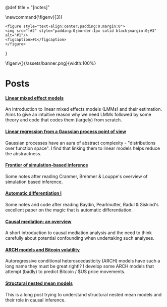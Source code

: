 @def title = "[notes]"

\newcommand{\figenv}[3]{
~~~
<figure style="text-align:center;padding:0;margin:0">
<img src="!#2" style="padding:0;border:1px solid black;margin:0;#3" alt="#1"/>
<figcaption>#1</figcaption>
</figure>
~~~
}

\figenv{}{/assets/banner.png}{width:100%}


# Posts

#### [Linear mixed effect models](/posts/linear-mixed-effects)

An introduction to linear mixed effects models (LMMs) and their estimation. Aims to give an intuitive reason why we need LMMs followed by some theory and code that codes them (largely) from scratch.

#### [Linear regression from a Gaussian process point of view](/posts/gp-linear)

Gaussian processes have an aura of abstract complexity - "distributions over function space". I find that linking them to linear models helps reduce the abstractness. 

#### [Frontier of simulation-based inference](/posts/simulation-based-inference)

Some notes after reading Cranmer, Brehmer & Louppe's overview of simulation based inference.

#### [Automatic differentiation I](/posts/autodiff-forward)

Some notes and code after reading Baydin, Pearlmutter, Radul & Siskind's excellent paper on the magic that is automatic differentiation.

#### [Causal mediation: an overview](/posts/causal-mediation)

A short introduction to causal mediation analysis and the need to think carefully about potential confounding when undertaking such analyses.

#### [ARCH models and Bitcoin volatility](/posts/bitcoin-volatility)

Autoregressive conditional heteroscedasticity (ARCH) models have such a long name they must be great right!? I develop some ARCH models that attempt (badly) to predict Bitcoin / \$US price movements.   

#### [Structural nested mean models](/posts/structural-nested-mean-models)

This is a long post trying to understand structural nested mean models and their role in causal inference. 
